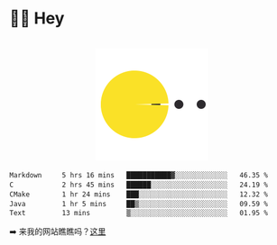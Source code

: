 
# 👋🏻 Hey
<div align="center">
	<br>
	<img src="https://raw.githubusercontent.com/Aniket965/Aniket965/master/pacman.svg?sanitize=true" width="200" height="200">
	<br>
</div>

<!--START_SECTION:waka-->

```txt
Markdown     5 hrs 16 mins   ███████████▓░░░░░░░░░░░░░   46.35 %
C            2 hrs 45 mins   ██████░░░░░░░░░░░░░░░░░░░   24.19 %
CMake        1 hr 24 mins    ███░░░░░░░░░░░░░░░░░░░░░░   12.32 %
Java         1 hr 5 mins     ██▒░░░░░░░░░░░░░░░░░░░░░░   09.59 %
Text         13 mins         ▒░░░░░░░░░░░░░░░░░░░░░░░░   01.95 %
```

<!--END_SECTION:waka-->

 ➡️  来我的网站瞧瞧吗？[这里](https://www.shaolongfei.com)
